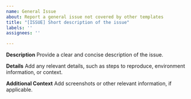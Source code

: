 ```yaml
---
name: General Issue
about: Report a general issue not covered by other templates
title: "[ISSUE] Short description of the issue"
labels: ''
assignees: ''

---
```


**Description**
Provide a clear and concise description of the issue.

**Details**
Add any relevant details, such as steps to reproduce, environment information, or context.

**Additional Context**
Add screenshots or other relevant information, if applicable.
